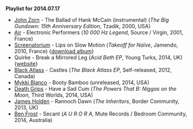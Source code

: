 **Playlist for 2014.07.17**

* [John Zorn](http://musicbrainz.org/artist/7ec4a553-73e5-4c0d-a071-a82b83a309e6) - The Ballad of Hank McCain (instrumental) (_The Big Gundown: 15th Anniversary Edition_, Tzadik, 2000, USA)
* [Air](http://musicbrainz.org/artist/cb67438a-7f50-4f2b-a6f1-2bb2729fd538) - Electronic Performers (_10 000 Hz Legend_, Source / Virgin, 2001, France)
* [Screenatorium](http://musicbrainz.org/artist/e2b55566-05df-4985-82dd-ad3631308c6f) - Lips on Slow Motion (_Takeoff for Naïve_, Jamendo, 2010, France) {[download album](http://www.jamendo.com/en/list/a64848/takeoff-for-naive)}
* Quirke - Break a Mirrored Leg (_Acid Beth EP_, Young Turks, 2014, UK) {[website](http://qu-i-rke.com)}
* [Black Atlass](http://musicbrainz.org/artist/17a3433f-b1e6-44db-90da-2a905830ff06) - Castles (_The Black Atlass EP_, Self-released, 2012, Canada)
* [Mykki Blanco](http://musicbrainz.org/artist/d4fa908d-9513-4d20-a04e-e605282e7a64) - Booty Bamboo (unreleased, 2014, USA)
* [Death Grips](http://musicbrainz.org/artist/f9133036-ab3d-4e97-bd11-7a2c98ad148a) - Have a Sad Cum (_The Powers That B: Niggas on the Moon_, Third Worlds, 2014, USA)
* [James Holden](http://musicbrainz.org/artist/7a269795-f85a-4717-8576-3f51265776cc) - Rannoch Dawn (_The Inheritors_, Border Community, 2013, UK)
* [Ben Frost](http://musicbrainz.org/artist/74ce8ef4-7ad6-41ec-92a6-d6c50ecd1637) - Secant (_A U R O R A_, Mute Records / Bedroom Community, 2014, Australia)
